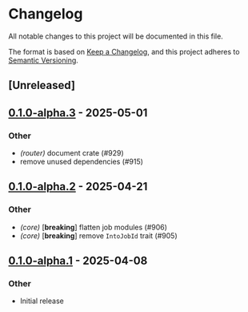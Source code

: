 # Changelog

All notable changes to this project will be documented in this file.

The format is based on [Keep a Changelog](https://keepachangelog.com/en/1.0.0/),
and this project adheres to [Semantic Versioning](https://semver.org/spec/v2.0.0.html).

## [Unreleased]

## [0.1.0-alpha.3](https://github.com/tangle-network/blueprint/compare/blueprint-router-v0.1.0-alpha.2...blueprint-router-v0.1.0-alpha.3) - 2025-05-01

### Other

- *(router)* document crate (#929)
- remove unused dependencies (#915)

## [0.1.0-alpha.2](https://github.com/tangle-network/blueprint/compare/blueprint-router-v0.1.0-alpha.1...blueprint-router-v0.1.0-alpha.2) - 2025-04-21

### Other

- *(core)* [**breaking**] flatten job modules (#906)
- *(core)* [**breaking**] remove `IntoJobId` trait (#905)

## [0.1.0-alpha.1](https://github.com/tangle-network/blueprint/releases/tag/blueprint-router-v0.1.0-alpha.1) - 2025-04-08

### Other

- Initial release
